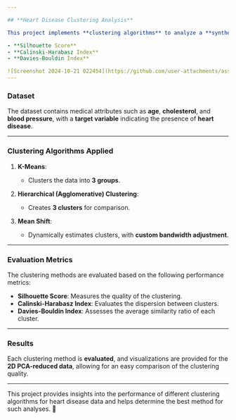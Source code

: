 ```yaml
---

## **Heart Disease Clustering Analysis**

This project implements **clustering algorithms** to analyze a **synthetic heart disease dataset**. The project applies **K-Means**, **Hierarchical**, and **Mean Shift** clustering techniques and evaluates their performance using the following metrics:  

- **Silhouette Score**
- **Calinski-Harabasz Index**
- **Davies-Bouldin Index**

![Screenshot 2024-10-21 022454](https://github.com/user-attachments/assets/5d757cb9-3dd4-498f-afaa-eb686c4f32d7)
---
```


### **Dataset**

The dataset contains medical attributes such as **age**, **cholesterol**, and **blood pressure**, with a **target variable** indicating the presence of **heart disease**.

---

### **Clustering Algorithms Applied**

1. **K-Means**:  
   - Clusters the data into **3 groups**.  

2. **Hierarchical (Agglomerative) Clustering**:  
   - Creates **3 clusters** for comparison.  

3. **Mean Shift**:  
   - Dynamically estimates clusters, with **custom bandwidth adjustment**.

---

### **Evaluation Metrics**

The clustering methods are evaluated based on the following performance metrics:

- **Silhouette Score**: Measures the quality of the clustering.  
- **Calinski-Harabasz Index**: Evaluates the dispersion between clusters.  
- **Davies-Bouldin Index**: Assesses the average similarity ratio of each cluster.

---

### **Results**

Each clustering method is **evaluated**, and visualizations are provided for the **2D PCA-reduced data**, allowing for an easy comparison of the clustering quality.  

---

This project provides insights into the performance of different clustering algorithms for heart disease data and helps determine the best method for such analyses. 🚀
